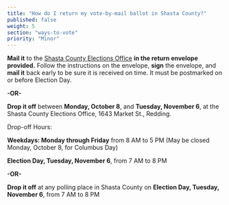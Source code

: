 ```yaml
---
title: "How do I return my vote-by-mail ballot in Shasta County?"
published: false
weight: 5
section: "ways-to-vote"
priority: "Minor"
---
```


**Mail it** to the [Shasta County Elections Office](https://www.elections.co.shasta.ca.us/voting/voter-lookups/my-polling-site/#Search) **in the return envelope provided.** Follow the instructions on the envelope, **sign** the envelope, and **mail it** back early to be sure it is received on time. It must be postmarked on or before Election Day.  

  **-OR-**  

**Drop it off** between **Monday, October 8**, and **Tuesday, November 6**, at the Shasta County Elections Office, 1643 Market St., Redding.  

Drop-off Hours:   

**Weekdays: Monday through Friday** from 8 AM to 5 PM (May be closed Monday, October 8, for Columbus Day)  

**Election Day, Tuesday, November 6**, from 7 AM to 8 PM  

  **-OR-**  
  
**Drop it off** at any polling place in Shasta County on **Election Day, Tuesday, November 6**, from 7 AM to 8 PM  

